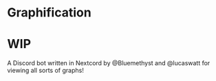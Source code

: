 # Graphification

# WIP

A Discord bot written in Nextcord by @Bluemethyst and @lucaswatt for viewing all sorts of graphs!
